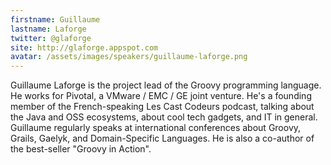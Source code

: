 ```yaml
---
firstname: Guillaume
lastname: Laforge
twitter: @glaforge
site: http://glaforge.appspot.com
avatar: /assets/images/speakers/guillaume-laforge.png
---
```


Guillaume Laforge is the project lead of the Groovy programming language. He works for Pivotal, a VMware / EMC / GE joint venture.
He's a founding member of the French-speaking Les Cast Codeurs podcast, talking about the Java and OSS ecosystems, about cool tech gadgets, and IT in general.
Guillaume regularly speaks at international conferences about Groovy, Grails, Gaelyk, and Domain-Specific Languages. He is also a co-author of the best-seller "Groovy in Action".